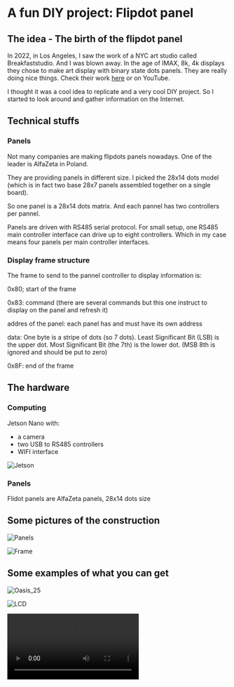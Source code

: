 # A fun DIY project: Flipdot panel

## The idea - The birth of the flipdot panel

In 2022, in Los Angeles, I saw the work of a NYC art studio called Breakfaststudio. And I was blown away. In the age of IMAX, 8k, 4k displays they chose to make art display with binary state dots panels. They are really doing nice things. Check their work [here](https://breakfaststudio.com) or on YouTube.

I thought it was a cool idea to replicate and a very cool DIY project. So I started to look around and gather information on the Internet.

## Technical stuffs

### Panels

Not many companies are making flipdots panels nowadays. One of the leader is AlfaZeta in Poland.

They are providing panels in different size. I picked the 28x14 dots model (which is in fact two base 28x7 panels assembled together on a single board).

So one panel is a 28x14 dots matrix. And each pannel has two controllers per pannel.

Panels are driven with RS485 serial protocol. For small setup, one RS485 main controller interface can drive up to eight controllers. Which in my case means four panels per main controller interfaces.

### Display frame structure

The frame to send to the pannel controller to display information is:

0x80; start of the frame

0x83: command (there are several commands but this one instruct to display on the panel and refresh it)

addres of the panel: each panel has and must have its own address

data: One byte is a stripe of dots (so 7 dots). Least Significant Bit (LSB) is the upper dot. Most Significant Bit (the 7th) is the lower dot. (MSB 8th is ignored and should be put to zero)

0x8F: end of the frame


## The hardware

### Computing

Jetson Nano with:
* a camera
* two USB to RS485 controllers
* WIFI interface

![Jetson](project_pics/jetson.jpg)

### Panels

Flidot panels are AlfaZeta panels, 28x14 dots size

## Some pictures of the construction

![Panels](project_pics/panels.jpg)

![Frame](project_pics/mounting.jpg)


## Some examples of what you can get
![Oasis_25](project_pics/oasis.jpg)

![LCD](project_pics/lcd.jpg)

![Hand_move](project_pics/hand_move.mov)